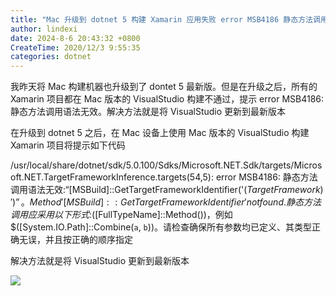 ```yaml
---
title: "Mac 升级到 dotnet 5 构建 Xamarin 应用失败 error MSB4186 静态方法调用语法无效"
author: lindexi
date: 2024-8-6 20:43:32 +0800
CreateTime: 2020/12/3 9:55:35
categories: dotnet
---
```


我昨天将 Mac 构建机器也升级到了 dontet 5 最新版。但是在升级之后，所有的 Xamarin 项目都在 Mac 版本的 VisualStudio 构建不通过，提示  error MSB4186: 静态方法调用语法无效。解决方法就是将 VisualStudio 更新到最新版本

<!--more-->


<!-- CreateTime:2020/12/3 9:55:35 -->

在升级到 dotnet 5 之后，在 Mac 设备上使用 Mac 版本的 VisualStudio 构建 Xamarin 项目将提示如下代码

/usr/local/share/dotnet/sdk/5.0.100/Sdks/Microsoft.NET.Sdk/targets/Microsoft.NET.TargetFrameworkInference.targets(54,5): error MSB4186: 静态方法调用语法无效:“[MSBuild]::GetTargetFrameworkIdentifier('$(TargetFramework)')”。Method '[MSBuild]::GetTargetFrameworkIdentifier' not found. 静态方法调用应采用以下形式:$([FullTypeName]::Method())，例如 $([System.IO.Path]::Combine(`a`, `b`))。请检查确保所有参数均已定义、其类型正确无误，并且按正确的顺序指定

解决方法就是将 VisualStudio 更新到最新版本

<!-- ![](image/Mac 升级到 dotnet 5 构建 Xamarin 应用失败 error MSB4186 静态方法调用语法无效/Mac 升级到 dotnet 5 构建 Xamarin 应用失败 error MSB4186 静态方法调用语法无效0.png) -->

![](http://cdn.lindexi.site/lindexi%2F2020123955448402.jpg)

